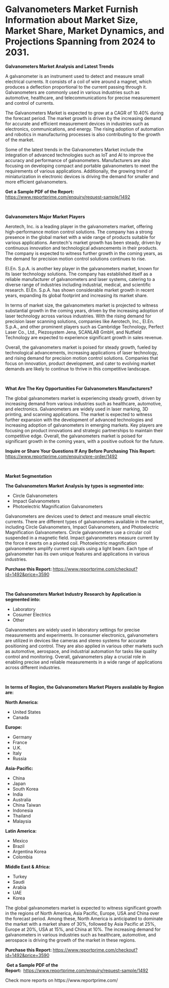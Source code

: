 <p><h1>Galvanometers Market Furnish Information about Market Size, Market Share, Market Dynamics, and Projections Spanning from 2024 to 2031.</h1></p><p><strong>Galvanometers Market Analysis and Latest Trends</strong></p>
<p><p>A galvanometer is an instrument used to detect and measure small electrical currents. It consists of a coil of wire around a magnet, which produces a deflection proportional to the current passing through it. Galvanometers are commonly used in various industries such as automotive, healthcare, and telecommunications for precise measurement and control of currents.</p><p>The Galvanometers Market is expected to grow at a CAGR of 10.40% during the forecast period. The market growth is driven by the increasing demand for accurate and efficient measurement devices in industries such as electronics, communications, and energy. The rising adoption of automation and robotics in manufacturing processes is also contributing to the growth of the market.</p><p>Some of the latest trends in the Galvanometers Market include the integration of advanced technologies such as IoT and AI to improve the accuracy and performance of galvanometers. Manufacturers are also focusing on developing compact and portable galvanometers to meet the requirements of various applications. Additionally, the growing trend of miniaturization in electronic devices is driving the demand for smaller and more efficient galvanometers.</p></p>
<p><strong>Get a Sample PDF of the Report:&nbsp;</strong> <a href="https://www.reportprime.com/enquiry/request-sample/1492">https://www.reportprime.com/enquiry/request-sample/1492</a></p>
<p>&nbsp;</p>
<p><strong>Galvanometers Major Market Players</strong></p>
<p><p>Aerotech, Inc. is a leading player in the galvanometers market, offering high-performance motion control solutions. The company has a strong presence in the global market with a wide range of products suitable for various applications. Aerotech's market growth has been steady, driven by continuous innovation and technological advancements in their products. The company is expected to witness further growth in the coming years, as the demand for precision motion control solutions continues to rise.</p><p>El.En. S.p.A. is another key player in the galvanometers market, known for its laser technology solutions. The company has established itself as a reliable manufacturer of galvanometers and laser systems, catering to a diverse range of industries including industrial, medical, and scientific research. El.En. S.p.A. has shown considerable market growth in recent years, expanding its global footprint and increasing its market share.</p><p>In terms of market size, the galvanometers market is projected to witness substantial growth in the coming years, driven by the increasing adoption of laser technology across various industries. With the rising demand for precision laser scanning solutions, companies like Aerotech, Inc., El.En. S.p.A., and other prominent players such as Cambridge Technology, Perfect Laser Co., Ltd., Piezosystem Jena, SCANLAB GmbH, and Nutfield Technology are expected to experience significant growth in sales revenue.</p><p>Overall, the galvanometers market is poised for steady growth, fueled by technological advancements, increasing applications of laser technology, and rising demand for precision motion control solutions. Companies that focus on innovation, product development, and cater to evolving market demands are likely to continue to thrive in this competitive landscape.</p></p>
<p>&nbsp;</p>
<p><strong>What Are The Key Opportunities For Galvanometers Manufacturers?</strong></p>
<p><p>The global galvanometers market is experiencing steady growth, driven by increasing demand from various industries such as healthcare, automotive, and electronics. Galvanometers are widely used in laser marking, 3D printing, and scanning applications. The market is expected to witness further expansion with the development of advanced technologies and increasing adoption of galvanometers in emerging markets. Key players are focusing on product innovations and strategic partnerships to maintain their competitive edge. Overall, the galvanometers market is poised for significant growth in the coming years, with a positive outlook for the future.</p></p>
<p><strong>Inquire or Share Your Questions If Any Before Purchasing This Report:</strong> <a href="https://www.reportprime.com/enquiry/pre-order/1492">https://www.reportprime.com/enquiry/pre-order/1492</a></p>
<p>&nbsp;</p>
<p><strong>Market Segmentation</strong></p>
<p><strong>The Galvanometers Market Analysis by types is segmented into:</strong></p>
<p><ul><li>Circle Galvanometers</li><li>Impact Galvanometers</li><li>Photoelectric Magnification Galvanometers</li></ul></p>
<p><p>Galvanometers are devices used to detect and measure small electric currents. There are different types of galvanometers available in the market, including Circle Galvanometers, Impact Galvanometers, and Photoelectric Magnification Galvanometers. Circle galvanometers use a circular coil suspended in a magnetic field. Impact galvanometers measure current by the force it exerts on a pivoted coil. Photoelectric magnification galvanometers amplify current signals using a light beam. Each type of galvanometer has its own unique features and applications in various industries.</p></p>
<p><strong>Purchase this Report:&nbsp;</strong><a href="https://www.reportprime.com/checkout?id=1492&price=3590">https://www.reportprime.com/checkout?id=1492&price=3590</a></p>
<p>&nbsp;</p>
<p><strong>The Galvanometers Market Industry Research by Application is segmented into:</strong></p>
<p><ul><li>Laboratory</li><li>Cosumer Electrics</li><li>Other</li></ul></p>
<p><p>Galvanometers are widely used in laboratory settings for precise measurements and experiments. In consumer electronics, galvanometers are utilized in devices like cameras and stereo systems for accurate positioning and control. They are also applied in various other markets such as automotive, aerospace, and industrial automation for tasks like quality control and monitoring. Overall, galvanometers play a crucial role in enabling precise and reliable measurements in a wide range of applications across different industries.</p></p>
<p>&nbsp;</p>
<p><strong>In terms of Region, the Galvanometers Market Players available by Region are:</strong></p>
<p>
    <p> <strong> North America: </strong>
        <ul>
            <li>United States</li>
            <li>Canada</li>
        </ul>
        </p> 
    <p> <strong> Europe: </strong>
        <ul>
            <li>Germany</li>
            <li>France</li>
            <li>U.K.</li>
            <li>Italy</li>
            <li>Russia</li>
        </ul>
        </p> 
    <p> <strong> Asia-Pacific: </strong>
        <ul>
            <li>China</li>
            <li>Japan</li>
            <li>South Korea</li>
            <li>India</li>
            <li>Australia</li>
            <li>China Taiwan</li>
            <li>Indonesia</li>
            <li>Thailand</li>
            <li>Malaysia</li>
        </ul>
        </p> 
    <p> <strong> Latin America: </strong>
        <ul>
            <li>Mexico</li>
            <li>Brazil</li>
            <li>Argentina Korea</li>
            <li>Colombia</li>
        </ul>
        </p> 
    <p> <strong> Middle East & Africa: </strong>
        <ul>
            <li>Turkey</li>
            <li>Saudi</li>
            <li>Arabia</li>
            <li>UAE</li>
            <li>Korea</li>
        </ul>
    </p>
    </p>
<p><p>The global galvanometers market is expected to witness significant growth in the regions of North America, Asia Pacific, Europe, USA and China over the forecast period. Among these, North America is anticipated to dominate the market with a market share of 30%, followed by Asia Pacific at 25%, Europe at 20%, USA at 15%, and China at 10%. The increasing demand for galvanometers in various industries such as healthcare, automotive, and aerospace is driving the growth of the market in these regions.</p></p>
<p><strong>Purchase this Report: </strong><a href="https://www.reportprime.com/checkout?id=1492&price=3590">https://www.reportprime.com/checkout?id=1492&price=3590</a></p>
<p>&nbsp;<strong>Get a Sample PDF of the Report:&nbsp;&nbsp;</strong><a href="https://www.reportprime.com/enquiry/request-sample/1492">https://www.reportprime.com/enquiry/request-sample/1492</a></p>
<p><strong></strong></p>
<p>Check more reports on https://www.reportprime.com/</p>